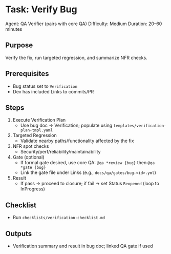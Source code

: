 # Task: Verify Bug

Agent: QA Verifier (pairs with core QA)
Difficulty: Medium
Duration: 20–60 minutes

## Purpose
Verify the fix, run targeted regression, and summarize NFR checks.

## Prerequisites
- Bug status set to `Verification`
- Dev has included Links to commits/PR

## Steps
1) Execute Verification Plan
   - Use bug doc → Verification; populate using `templates/verification-plan-tmpl.yaml`
2) Targeted Regression
   - Validate nearby paths/functionality affected by the fix
3) NFR spot checks
   - Security/perf/reliability/maintainability
4) Gate (optional)
   - If formal gate desired, use core QA: `@qa *review {bug}` then `@qa *gate {bug}`
   - Link the gate file under Links (e.g., `docs/qa/gates/bug-<id>.yml`)
5) Result
   - If pass → proceed to closure; if fail → set Status `Reopened` (loop to InProgress)

## Checklist
- Run `checklists/verification-checklist.md`

## Outputs
- Verification summary and result in bug doc; linked QA gate if used

